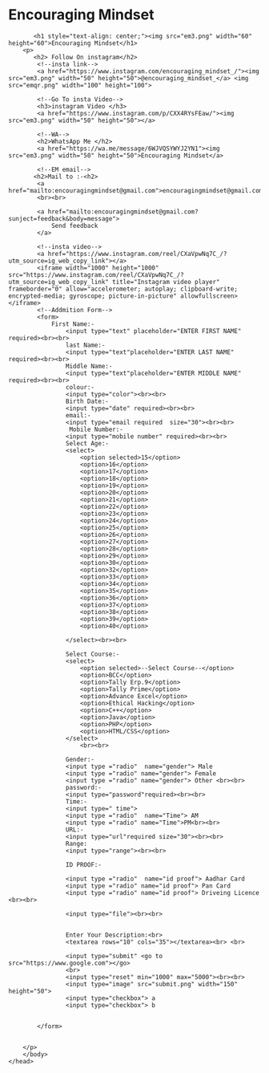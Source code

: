# Encouraging Mindset
<!DOCTYPE html>
<html>
    <head>
        <link rel="icon" href="em3.png" type="image/png">
        <title>Encouraging Mindset</title>
        <script>
            alert ("WELCOME TO EXCELLENT COMPUTER INSTITUTE")
        </script>
    </head>
        <body>
            
           <h1 style="text-align: center;"><img src="em3.png" width="60" height="60">Encouraging Mindset</h1>
        <p>
           <h2> Follow On instagram</h2> 
            <!--insta link-->
            <a href="https://www.instagram.com/encouraging_mindset_/"><img src="em3.png" width="50" height="50">@encouraging_mindset_</a> <img src="emqr.png" width="100" height="100">

            <!--Go To insta Video-->
            <h3>instagram Video </h3>
            <a href="https://www.instagram.com/p/CXX4RYsFEaw/"><img src="em3.png" width="50" height="50"></a>

            <!--WA-->
            <h2>WhatsApp Me </h2>
            <a href="https://wa.me/message/6WJVQSYWYJ2YN1"><img src="em3.png" width="50" height="50">Encouraging Mindset</a>

            <!--EM email-->
           <h2>Mail to :-<h2>
            <a href="mailto:encouragingmindset@gmail.com">encouragingmindset@gmail.com</a>
            <br><br>

            <a href="mailto:encouragingmindset@gmail.com?sunject=feedback&body=message">
                Send feedback
            </a>
            
            <!--insta video-->
            <a href="https://www.instagram.com/reel/CXaVpwNq7C_/?utm_source=ig_web_copy_link"></a>
            <iframe width="1000" height="1000" src="https://www.instagram.com/reel/CXaVpwNq7C_/?utm_source=ig_web_copy_link" title="Instagram video player" frameborder="0" allow="accelerometer; autoplay; clipboard-write; encrypted-media; gyroscope; picture-in-picture" allowfullscreen></iframe>
            <!--Addmition Form-->
            <form>
                First Name:-
                    <input type="text" placeholder="ENTER FIRST NAME" required><br><br>
                    last Name:-
                    <input type="text"placeholder="ENTER LAST NAME" required><br><br>
                    Middle Name:-
                    <input type="text"placeholder="ENTER MIDDLE NAME" required><br><br>
                    colour:-
                    <input type="color"><br><br>
                    Birth Date:-
                    <input type="date" required><br><br>
                    email:-
                    <input type="email required  size="30"><br><br>
                     Mobile Number:-
                    <input type="mobile number" required><br><br>
                    Select Age:-
                    <select>
                        <option selected>15</option>
                        <option>16</option>
                        <option>17</option>
                        <option>18</option>
                        <option>19</option>
                        <option>20</option>
                        <option>21</option>
                        <option>22</option>
                        <option>23</option>
                        <option>24</option>
                        <option>25</option>
                        <option>26</option>
                        <option>27</option>
                        <option>28</option>
                        <option>29</option>
                        <option>30</option>
                        <option>32</option>
                        <option>33</option> 
                        <option>34</option>
                        <option>35</option>
                        <option>36</option>
                        <option>37</option>
                        <option>38</option>
                        <option>39</option>
                        <option>40</option>
                       
                    </select><br><br>

                    Select Course:- 
                    <select>
                        <option selected>--Select Course--</option>
                        <option>BCC</option>
                        <option>Tally Erp.9</option>
                        <option>Tally Prime</option>
                        <option>Advance Excel</option>
                        <option>Ethical Hacking</option>
                        <option>C++</option>
                        <option>Java</option>
                        <option>PHP</option>
                        <option>HTML/CSS</option>
                    </select>
                        <br><br>

                    Gender:-
                    <input type ="radio"  name="gender"> Male
                    <input type ="radio" name="gender"> Female
                    <input type ="radio" name="gender"> Other <br><br>
                    password:-
                    <input type="password"required><br><br>
                    Time:-
                    <input type=" time">
                    <input type ="radio"  name="Time"> AM
                    <input type ="radio" name="Time">PM<br><br>
                    URL:-
                    <input type="url"required size="30"><br><br>
                    Range:
                    <input type="range"><br><br>
                    
                    ID PROOF:-
                    
                    <input type ="radio"  name="id proof"> Aadhar Card
                    <input type ="radio" name="id proof"> Pan Card
                    <input type ="radio" name="id proof"> Driveing Licence <br><br>
                   
                    <input type="file"><br><br>

                    
                    Enter Your Description:<br>
                    <textarea rows="10" cols="35"></textarea><br> <br>
                     
                    <input type="submit" <go to src="https://www.google.com"></go>
                    <br> 
                    <input type="reset" min="1000" max="5000"><br><br>
                    <input type="image" src="submit.png" width="150" height="50">
                    <input type="checkbox"> a 
                    <input type="checkbox"> b          
                    
                   
            </form>   


        </p>
        </body>
    </head>
</html>
        
